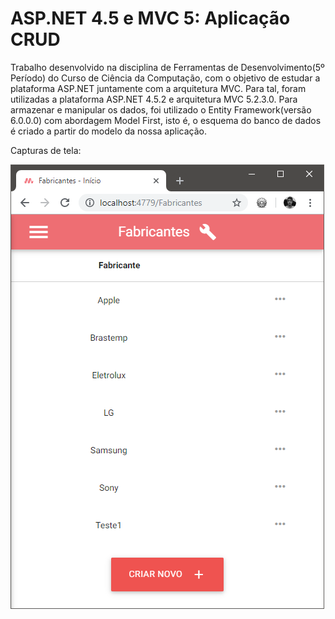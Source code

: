 # ASP.NET 4.5 e MVC 5: Aplicação CRUD
  
  Trabalho desenvolvido na disciplina de Ferramentas de Desenvolvimento(5º Período) do Curso de Ciência da Computação, com o objetivo de estudar a plataforma ASP.NET juntamente com a arquitetura MVC. Para tal, foram utilizadas a plataforma ASP.NET 4.5.2 e arquitetura MVC 5.2.3.0. 
  Para armazenar e manipular os dados, foi utilizado o Entity Framework(versão 6.0.0.0) com abordagem Model First, isto é, o esquema do banco de dados é criado a partir do modelo da nossa aplicação. 
  
Capturas de tela:

![Captura de tela](screenshots/captura_inicio.png)
 

